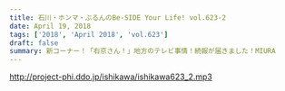 ```yaml
---
title: 石川・ホンマ・ぶるんのBe-SIDE Your Life! vol.623-2
date: April 19, 2018
tags: ['2018', 'April 2018', 'vol.623']
draft: false
summary: 新コーナー！「右京さん！」地方のテレビ事情！続報が届きました！MIURA
---
```


http://project-phi.ddo.jp/ishikawa/ishikawa623_2.mp3